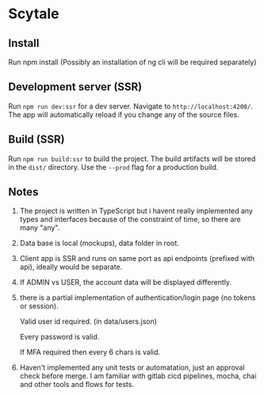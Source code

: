 # Scytale

## Install

Run npm install 
(Possibly an installation of ng cli will be required separately)

## Development server (SSR)

Run `npm run dev:ssr` for a dev server. Navigate to `http://localhost:4200/`. The app will automatically reload if you change any of the source files.

## Build (SSR)

Run `npm run build:ssr` to build the project. The build artifacts will be stored in the `dist/` directory. Use the `--prod` flag for a production build.

## Notes

1. The project is written in TypeScript but i havent really implemented any types and interfaces because of the constraint of time, so there are many "any".
2. Data base is local (mockups), data folder in root.
3. Client app is SSR and runs on same port as api endpoints (prefixed with api), ideally would be separate.
4. If ADMIN vs USER, the account data will be displayed differently.
5. there is a partial implementation of authentication/login page (no tokens or session).

    Valid user id required. (in data/users.json)
    
    Every password is valid.
    
    If MFA required then every 6 chars is valid.
6. Haven't implemented any unit tests or automatation, just an approval check before merge. 
    I am familiar with gitlab cicd pipelines, mocha, chai and other tools and flows for tests.
